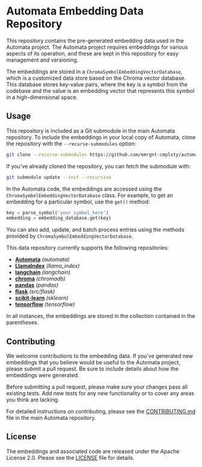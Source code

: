 # Automata Embedding Data Repository

This repository contains the pre-generated embedding data used in the Automata project. The Automata project requires embeddings for various aspects of its operation, and these are kept in this repository for easy management and versioning.

The embeddings are stored in a `ChromaSymbolEmbeddingVectorDatabase`, which is a customized data store based on the Chroma vector database. This database stores key-value pairs, where the key is a symbol from the codebase and the value is an embedding vector that represents this symbol in a high-dimensional space. 

## Usage

This repository is included as a Git submodule in the main Automata repository. To include the embeddings in your local copy of Automata, clone the repository with the `--recurse-submodules` option:

```bash
git clone --recurse-submodules https://github.com/emrgnt-cmplxty/automata.git
```

If you've already cloned the repository, you can fetch the submodule with:

```bash
git submodule update --init --recursive
```

In the Automata code, the embeddings are accessed using the `ChromaSymbolEmbeddingVectorDatabase` class. For example, to get an embedding for a particular symbol, use the `get()` method:

```python
key = parse_symbol('your_symbol_here')
embedding = embedding_database.get(key)
```

You can also add, update, and batch process entries using the methods provided by `ChromaSymbolEmbeddingVectorDatabase`.

This data repository currently supports the following repositories:

- [**Automata**](https://github.com/emrgnt-cmplxty/Automata) _(automata)_
- [**LlamaIndex**](https://github.com/jerryjliu/llama_index/tree/main) _(llama_index)_
- [**langchain**](https://github.com/hwchase17/langchain) _(langchain)_
- [**chroma**](https://github.com/chroma-core/chroma/tree/main) _(chromadb)_
- [**pandas**](https://github.com/pandas-dev/pandas) _(pandas)_
- [**flask**](https://github.com/pallets/flask) _(src/flask)_
- [**scikit-learn**](https://github.com/scikit-learn/scikit-learn) _(sklearn)_
- [**tensorflow**](https://github.com/tensorflow/tensorflow) _(tensorflow)_
  
In all instances, the embeddings are stored in the collection contained in the parentheses.
## Contributing

We welcome contributions to the embedding data. If you've generated new embeddings that you believe would be useful to the Automata project, please submit a pull request. Be sure to include details about how the embeddings were generated.

Before submitting a pull request, please make sure your changes pass all existing tests. Add new tests for any new functionality or to cover any areas you think are lacking.

For detailed instructions on contributing, please see the [CONTRIBUTING.md](CONTRIBUTING.md) file in the main Automata repository.

## License

The embeddings and associated code are released under the Apache License 2.0. Please see the [LICENSE](LICENSE) file for details.
